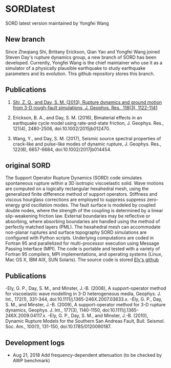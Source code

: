 # SORDlatest
SORD latest version maintained by Yongfei Wang

## New branch
Since Zheqiang Shi, Brittany Erickson, Qian Yao and Yongfei Wang joined Steven Day's rupture dynamics group, a new branch of SORD has been developed. Currently, Yongfei Wang is the chief maintainer who use it as a simulator of a physically plausible earthquake to study earthquake parameters and its evolution. This github repository stores this branch.

## Publications
1. [Shi, Z. Q., and Day, S. M. (2013), Rupture dynamics and ground motion from 3-D rough-fault simulations, J. Geophys. Res., 118(3), 1122-1141](doi.org/10.1002/jgrb.50094)

2. Erickson, B. A., and Day, S. M. (2016), Bimaterial effects in an earthquake cycle model using rate-and-state friction, J. Geophys. Res., 121(4), 2480-2506, doi:10.1002/2015jb012470.

3. Wang, Y., and Day, S. M. (2017), Seismic source spectral properties of crack-like and pulse-like modes of dynamic rupture, J. Geophys. Res., 122(8), 6657-6684, doi:10.1002/2017jb014454.

## original SORD
The Support Operator Rupture Dynamics (SORD) code simulates spontaneous rupture within a 3D isotropic viscoelastic solid. Wave
motions are computed on a logically rectangular hexahedral mesh, using the generalized finite difference method of support operators. Stiffness and viscous hourglass corrections are employed to suppress suppress zero-energy grid oscillation modes. The fault surface is modeled by coupled double nodes, where the strength of the coupling is determined by a linear slip-weakening friction law. External boundaries may be reflective or absorbing, where absorbing boundaries are handled using the method of perfectly matched layers (PML). The hexahedral mesh can accommodate non-planar ruptures and surface topography SORD simulations are configured with Python scripts. Underlying computations are coded in Fortran 95 and parallelized for multi-processor execution using Message Passing Interface (MPI). The code is portable and tested with a variety of Fortran 95 compilers, MPI implementations, and operating systems (Linux, Mac OS X, IBM AIX, SUN Solaris). The source code is stored [Ely's github](https://elygeo.net/coseis/index.html#sord)

## Publications
-Ely, G. P., Day, S. M., and Minster, J.-B. (2008), A support-operator method for viscoelastic wave modelling in 3-D heterogeneous media, Geophys. J. Int., 172(1), 331-344, doi:10.1111/j.1365-246X.2007.03633.x.
-Ely, G. P., Day, S. M., and Minster, J.-B. (2009), A support-operator method for 3-D rupture dynamics, Geophys. J. Int., 177(3), 1140-1150, doi:10.1111/j.1365-246X.2009.04117.x.
-Ely, G. P., Day, S. M., and Minster, J.-B. (2010), Dynamic Rupture Models for the Southern San Andreas Fault, Bull. Seismol. Soc. Am., 100(1), 131-150, doi:10.1785/0120090187.


## Development logs
- Aug 21, 2018 Add frequency-dependent attenuation (to be checked by AWP benchmark)
